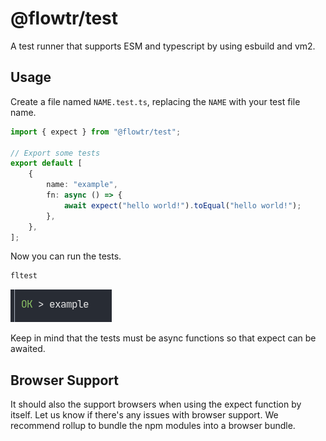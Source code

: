 # @flowtr/test

A test runner that supports ESM and typescript by using esbuild and vm2.

## Usage

Create a file named `NAME.test.ts`, replacing the `NAME` with your test file name.

```typescript
import { expect } from "@flowtr/test";

// Export some tests
export default [
    {
        name: "example",
        fn: async () => {
            await expect("hello world!").toEqual("hello world!");
        },
    },
];
```

Now you can run the tests.

```bash
fltest
```

![Example output](assets/test.png)

Keep in mind that the tests must be async functions so that expect can be awaited.

## Browser Support

It should also the support browsers when using the expect function by itself.
Let us know if there's any issues with browser support.
We recommend rollup to bundle the npm modules into a browser bundle.
